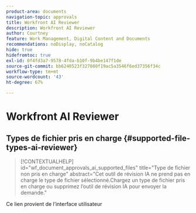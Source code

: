 ```yaml
---
product-area: documents
navigation-topic: approvals
title: Workfront AI Reviewer
description: Workfront AI Reviewer
author: Courtney
feature: Work Management, Digital Content and Documents
recommendations: noDisplay, noCatalog
hide: true
hidefromtoc: true
exl-id: 0f4fd3a7-9578-4fda-b10f-9b4be147f1de
source-git-commit: bb6240523f327080f19ac5a3546f6ed37356f34c
workflow-type: tm+mt
source-wordcount: '43'
ht-degree: 67%

---
```


# Workfront AI Reviewer

## Types de fichier pris en charge {#supported-file-types-ai-reviewer}

>[!CONTEXTUALHELP]
>id="wf_document_approvals_ai_supported_files"
>title="Type de fichier non pris en charge"
>abstract="Cet outil de révision IA ne prend pas en charge le type de fichier sélectionné.Chargez un type de fichier pris en charge ou supprimez l’outil de révision IA pour envoyer la demande."

Ce lien provient de l’interface utilisateur
